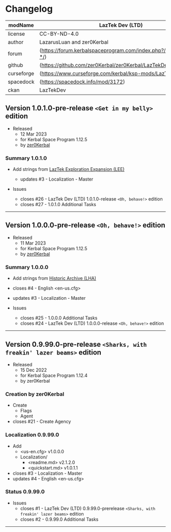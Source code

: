 # Changelog  
  
| modName    | LazTek Dev (LTD)                                                  |
| ---------- | ----------------------------------------------------------------- |
| license    | CC-BY-ND-4.0                                                      |
| author     | LazarusLuan and zer0Kerbal                                        |
| forum      | (https://forum.kerbalspaceprogram.com/index.php?/topic/211080-*/) |
| github     | (https://github.com/zer0Kerbal/zer0Kerbal/LazTekDev)              |
| curseforge | (https://www.curseforge.com/kerbal/ksp-mods/LazTekDev)            |
| spacedock  | (https://spacedock.info/mod/3172)                                 |
| ckan       | LazTekDev                                                         |

## Version 1.0.1.0-pre-release `<Get in my belly>` edition

* Released
  * 12 Mar 2023
  * for Kerbal Space Program 1.12.5
  * by [zer0Kerbal](https://github.com/zer0Kerbal)

### Summary 1.0.1.0

* Add strings from [LazTek Exploration Expansion (LEE)](https://github.com/zer0Kerbal/ExplorationExpansion)
  * updates #3 - Localization - Master

* Issues
  * closes #26 - LazTek Dev (LTD) 1.0.1.0-release `<Oh, behave!>` edition
  * closes #27 - 1.0.1.0 Additional Tasks

---

## Version 1.0.0.0-pre-release `<Oh, behave!>` edition

* Released
  * 11 Mar 2023
  * for Kerbal Space Program 1.12.5
  * by [zer0Kerbal](https://github.com/zer0Kerbal)

### Summary 1.0.0.0

* Add strings from [Historic Archive (LHA)](https://github.com/zer0Kerbal/HistoricArchive)
* closes #4 - English <en-us.cfg>
* updates #3 - Localization - Master

* Issues
  * closes #25 - 1.0.0.0 Additional Tasks
  * closes #24 - LazTek Dev (LTD) 1.0.0.0-release `<Oh, behave!>` edition

---

## Version 0.9.99.0-pre-release `<Sharks, with freakin' lazer beams>` edition

* Released
  * 15 Dec 2022
  * for Kerbal Space Program 1.12.4
  * by zer0Kerbal

### Creation by zer0Kerbal

* Create
  * Flags
  * Agent
* closes #21 - Create Agency

### Localization 0.9.99.0

* Add
  * <us-en.cfg> v1.0.0.0
  * Localization/
    * <readme.md> v2.1.2.0
    * <quickstart.md>  v1.0.1.1
* closes #3 - Localization - Master
* updates #4 - English <en-us.cfg>

### Status 0.9.99.0

* Issues
  * closes #1 - LazTek Dev (LTD) 0.9.99.0-prerelease `<Sharks, with freakin' lazer beams>` edition
  * closes #2 - 0.9.99.0 Additional Tasks

---
